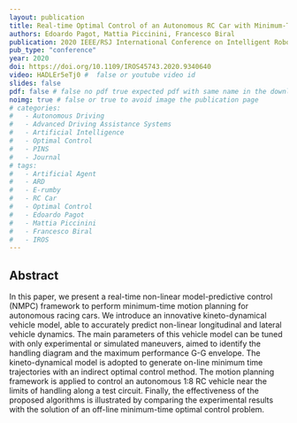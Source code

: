 ```yaml
---
layout: publication
title: Real-time Optimal Control of an Autonomous RC Car with Minimum-Time Maneuvers and a Novel Kineto-Dynamical Model
authors: Edoardo Pagot, Mattia Piccinini, Francesco Biral
publication: 2020 IEEE/RSJ International Conference on Intelligent Robots and Systems (IROS)
pub_type: "conference"
year: 2020
doi: https://doi.org/10.1109/IROS45743.2020.9340640
video: HADLEr5eTj0 #  false or youtube video id
slides: false
pdf: false # false no pdf true expected pdf with same name in the download folder
noimg: true # false or true to avoid image the publication page
# categories:
#   - Autonomous Driving
#   - Advanced Driving Assistance Systems
#   - Artificial Intelligence
#   - Optimal Control
#   - PINS
#   - Journal
# tags:
#   - Artificial Agent
#   - ARD
#   - E-rumby
#   - RC Car
#   - Optimal Control
#   - Edoardo Pagot
#   - Mattia Piccinini
#   - Francesco Biral
#   - IROS
---
```


## Abstract

In this paper, we present a real-time non-linear model-predictive control (NMPC) framework to perform minimum-time motion planning for autonomous racing cars. We introduce an innovative kineto-dynamical vehicle model, able to accurately predict non-linear longitudinal and lateral vehicle dynamics. The main parameters of this vehicle model can be tuned with only experimental or simulated maneuvers, aimed to identify the handling diagram and the maximum performance G-G envelope. The kineto-dynamical model is adopted to generate on-line minimum time trajectories with an indirect optimal control method. The motion planning framework is applied to control an autonomous 1:8 RC vehicle near the limits of handling along a test circuit. Finally, the effectiveness of the proposed algorithms is illustrated by comparing the experimental results with the solution of an off-line minimum-time optimal control problem.

